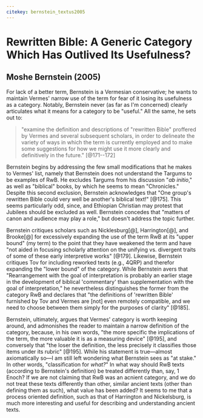 ```yaml
---
citekey: bernstein_textus2005
---
```


# Rewritten Bible: A Generic Category Which Has Outlived Its Usefulness?

## Moshe Bernstein (2005)

For lack of a better term, Bernstein is a Vermesian conservative; he wants to maintain Vermes' narrow use of the term for fear of it losing its usefulness as a category. Notably, Bernstein never (as far as I'm concerned) clearly articulates what it means for a category to be "useful." All the same, he sets out to:

> "examine the definition and descriptions of "rewritten Bible" proffered by Vermes and several subsequent scholars, in order to delineate the variety of ways in which the term is currently employed and to make some suggestions for how we might use it more clearly and definitively in the future." [@171--172]

Bernstein begins by addressing the few small modifications that he makes to Vermes' list, namely that Bernstein does not understand the Targums to be examples of RwB. He excludes Targums from his discussion "*ab initio*," as well as "biblical" books, by which he seems to mean "Chronicles." Despite this second exclusion, Bernstein acknowledges that "One group's rewritten Bible could very well be another's biblical text!" [@175]. This seems particularly odd, since, and Ethiopian Christian may protest that Jubilees should be excluded as well. Bernstein concedes that "matters of canon and audience may play a role," but doesn't address the topic further. 

Bernstein critiques scholars such as Nicklesburg[@], Harrington[@], and Brooke[@] for excessively expanding the use of the term RwB at its "upper bound" (my term) to the point that they have weakened the term and have "not aided in focusing scholarly attention on the unifying vs. divergent traits of some of these early interpretive works" [@179]. Likewise, Bernstein critiques Tov for including reworked texts (e.g., 4QRP) and therefor expanding the "lower bound" of the category. While Bernstein  avers that "Rearrangement with the goal of interpretation is probably an earlier stage in the development of biblical 'commentary' than supplementation with the goal of interpretation," he nevertheless distinguishes the former from the category RwB and declares that "the definitions of 'rewritten Bible' furnished by Tov and Vermes are [not] even remotely compatible, and we need to choose between them simply for the purposes of clarity" [@185].

Bernstein, ultimately, argues that Vermes' category is worth keeping around, and admonishes the reader to maintain a narrow definition of the category, because, in his own words, "the more specific the implications of the term, the more valuable it is as a measuring device" [@195], and conversely that "the loser the definition, the less precisely it classifies those items under its rubric" [@195]. While his statement is true—almost axiomatically so—I am still left wondering what Bernstein sees as "at stake." In other words, "classification for *what?*" In what way should RwB texts (according to Bernstein's definition) be treated differently than, say, 1 Enoch? If we are not claiming that RwB was an acnient category, and we do not treat these texts differently than other, similar ancient texts (other than defining them as such), what value has been added? It seems to me that a process oriented definition, such as that of Harrington and Nickelsburg, is much more interesting and useful for describing and understanding ancient texts.
